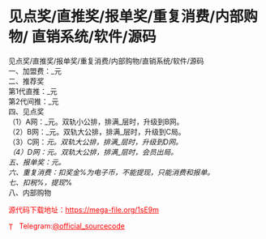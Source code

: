 # 见点奖/直推奖/报单奖/重复消费/内部购物/ 直销系统/软件/源码

见点奖/直推奖/报单奖/重复消费/内部购物/直销系统/软件/源码<br>一、加盟费：_元<br>二、推荐奖<br>第1代直推：_元<br>第2代间推：_元<br>四、见点奖<br>（1）A网：_元。双轨小公排，排满_层时，升级到B网。<br>（2）B网：_元。双轨大公排，排满_层时，升级到C局。<br>（3）C网：_元。双轨大公排，排满_层时，升级到D网。<br>（4）D网：_元。双轨大公排，排满_层时，会员出局。<br>五、报单奖：_元。<br>六、重复消费：扣奖金_%为电子币，不能提现，只能消费和报单。<br>七、扣税_%，提现_%<br>八、内部购物<br>


<p style="color: red;">源代码下载地址：<a href="https://mega-file.org/1sE9m" style="color: red;">https://mega-file.org/1sE9m</a></p><p style="color: red;"><img src="https://cdn-icons-png.flaticon.com/512/2111/2111646.png" alt="Telegram Icon" style="width: 16px; vertical-align: middle; margin-right: 5px;">Telegram:<a href="https://t.me/official_sourcecode" style="color: red;">@official_sourcecode</a></p>